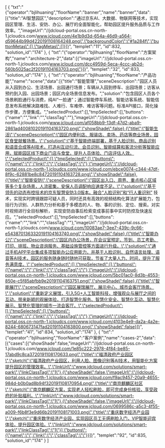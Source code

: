 [
	{
		"txt":"{\"operator\":\"bjlihuaning\",\"floorName\":\"banner\",\"name\":\"banner\",\"data\":[{\"title\":\"AI智慧园区\",\"description\":\"通过京东AI、大数据、物联网等技术，实现园区管理、生活、安防、办公、展厅的全面智能化，帮助园区提升服务品质与工作效率。\",\"imageUrl\":\"//jdcloud-portal.oss.cn-north-1.jcloudcs.com/www.jcloud.com/4e1b9d3d-654a-46d9-a564-d59644b99d4220191108164248.png\",\"backgroundColor\":\"#1a284f\",\"buttonMetas\":[],\"tagMetas\":[]}]}",
		"templet":"11",
		"id":832,
		"solution_id":"174"
	},
	{
		"txt":"{\"operator\":\"bjlihuaning\",\"floorName\":\"方案架构\",\"name\":\"architecture-2\",\"data\":[{\"imageUrl\":\"//jdcloud-portal.oss.cn-north-1.jcloudcs.com/www.jcloud.com/dcc4959d-5eca-4ccc-ab2d-560b5025ac2f20191104163703.png\"}]}",
		"templet":"32",
		"id":833,
		"solution_id":"174"
	},
	{
		"txt":"{\"operator\":\"bjlihuaning\",\"floorName\":\"产品功能\",\"name\":\"scene\",\"data\":[{\"title\":\"智能管理\",\"sceneDescription\":\"园区人员从入园到办公、生活场景、出园通行场景；车辆从入园到停车、出园场景；访客从预约到入园、出园场景；园区内全场景信息发布。\",\"solution\":\"包含园区人员各个场景刷脸通行与消费，纯AI“一脸通”；通过智能停车系统、智能访客系统、智能信息发布系统解决路难找、人难行、车难停、难访客等问题。标准API接口，简化操作步骤，方便集成。\",\"selectedProduct\":[],\"tmpSelected\":[],\"buttons\":{\"name\":\"\",\"link\":\"\",\"classTag\":\"\"},\"imageUrl\":\"//jdcloud-portal.oss.cn-north-1.jcloudcs.com/www.jcloud.com/af058bb9-13df-47d2-aba9-2861ad40081020191104163720.png\",\"showShade\":false},{\"title\":\"智能生活\",\"sceneDescription\":\"园区内便利店、服装店、卖场、药店等商业场景，园区食堂就餐场景。\",\"solution\":\"基于智能终端部署，基于人脸识别、商品识别和语音合成等AI技术，打造AI互动引流、会员识别、智能结算和客流分析等智能应用，赋能园区线下商业门店与食堂，提升人员体验、门店评估人效。\",\"selectedProduct\":[],\"tmpSelected\":[],\"buttons\":{\"name\":\"\",\"link\":\"\",\"classTag\":\"\"},\"imageUrl\":\"//jdcloud-portal.oss.cn-north-1.jcloudcs.com/www.jcloud.com/ebce0074-c344-47df-8f9c-62881be8c84720191104163728.png\",\"showShade\":false},{\"title\":\"智能安防\",\"sceneDescription\":\"园区出入口、周界、重点核心区域等多个复杂场景，人流密集，安保人员调配响应速度不足。\",\"solution\":\"基于领先的动态布控技术的京东智慧安防3.0版本。融合“人脸识别”和“行人重识别” 技术，实现实时跨镜跟踪可疑人员，同时还具有高效的视频结构化算法扩展能力，包括行为识别、人群热力分析和基于多模态的人、物、事的识别、定位、搜索。对实时视频进行全目标解析， 实现安防由事后检索变成事前事中实时防控及快速反应。\",\"selectedProduct\":[],\"tmpSelected\":[],\"buttons\":{\"name\":\"\",\"link\":\"\",\"classTag\":\"\"},\"imageUrl\":\"//jdcloud-portal.oss.cn-north-1.jcloudcs.com/www.jcloud.com/10083ae7-3ee7-439c-9c66-e5438701363320191104163740.png\",\"showShade\":false},{\"title\":\"智能办公\",\"sceneDescription\":\"园区内办公场景，在会议室预定、签到、员工考勤、打印、排班、物业咨询服务、基础设施管控等方面进行升级。\",\"solution\":\"通过手机APP平台集成多项智能办公应用能力，并基于人脸识别、自然语言处理、语音等AI技术，园区的服务随身随时随地可获取，节省了大量人力、时间，提升了服务满意度。\",\"selectedProduct\":[],\"tmpSelected\":[],\"buttons\":{\"name\":\"\",\"link\":\"\",\"classTag\":\"\"},\"imageUrl\":\"//jdcloud-portal.oss.cn-north-1.jcloudcs.com/www.jcloud.com/5bc01ac0-8d3b-4553-850e-c5f85abfbb9e20191104163751.png\",\"showShade\":false},{\"title\":\"智能展厅\",\"sceneDescription\":\"园区展馆展厅、展示中心、城市会客厅场景。\",\"solution\":\"重新定义展馆，引入5G+人工智能科技，增强观众与展厅之间的互动，带来新颖的观展体验，打造智慧化服务、智慧化安全、智慧化互动、智慧化展示、智慧化管理的城市一流会客厅。\",\"selectedProduct\":[],\"tmpSelected\":[],\"buttons\":{\"name\":\"\",\"link\":\"\",\"classTag\":\"\"},\"imageUrl\":\"//jdcloud-portal.oss.cn-north-1.jcloudcs.com/www.jcloud.com/4103e4e9-da2a-4a2e-8244-680673147fad20191104163800.png\",\"showShade\":false}]}",
		"templet":"41",
		"id":834,
		"solution_id":"174"
	},
	{
		"txt":"{\"operator\":\"bjlihuaning\",\"floorName\":\"客户案例\",\"name\":\"cases-2\",\"data\":[{\"cases\":[{\"showShade\":false,\"imageUrl\":\"//jdcloud-portal.oss.cn-north-1.jcloudcs.com/www.jcloud.com/1e85c222-2978-4f84-be85-17abd9c8ca3720191108170633.png\",\"title\":\"福清政府产业园区\",\"sketch\":\"福清政府产业园区，利用人脸、图像识别等AI技术，用智能化方案提升园区的管理效率。\",\"linkUrl\":\"www.jdcloud.com/solutions/smart-park\",\"linkClassTag\":\"1\"},{\"showShade\":false,\"imageUrl\":\"//jdcloud-portal.oss.cn-north-1.jcloudcs.com/www.jcloud.com/f9ac9457-20a9-4655-984d-b0b0ad8b94f320191108170954.png\",\"title\":\"南京麒麟区社区\",\"sketch\":\"南京麒麟区方案，实现老人轻松刷脸，即可完成身份核验，享受政府的补贴福利。\",\"linkUrl\":\"www.jdcloud.com/solutions/smart-park\",\"linkClassTag\":\"1\"},{\"showShade\":false,\"imageUrl\":\"//jdcloud-portal.oss.cn-north-1.jcloudcs.com/www.jcloud.com/0699586c-a5c3-4f55-a009-f6b8f3e9d66b20191108171003.png\",\"title\":\"重庆数字经济产业园\",\"sketch\":\"重庆数字经济产业园，实现园区员工无感刷脸入门，VIP智能迎宾体验，提升园区体验。\",\"linkUrl\":\"www.jdcloud.com/solutions/smart-park\",\"linkClassTag\":\"1\"}],\"buttons\":{\"name\":\"\",\"link\":\"\",\"classTag\":\"\"}}]}",
		"templet":"92",
		"id":835,
		"solution_id":"174"
	}
]